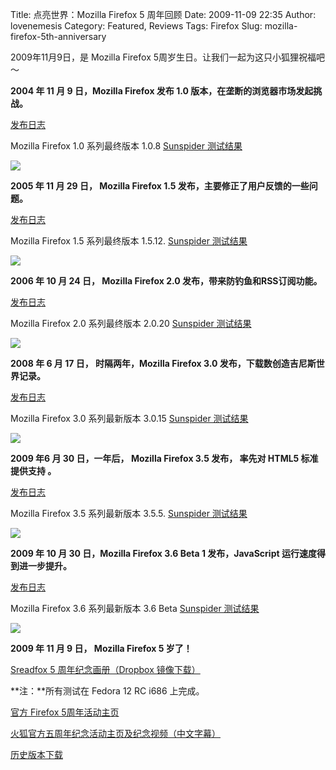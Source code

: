 Title: 点亮世界：Mozilla Firefox 5 周年回顾
Date: 2009-11-09 22:35
Author: lovenemesis
Category: Featured, Reviews
Tags: Firefox
Slug: mozilla-firefox-5th-anniversary

2009年11月9日，是 Mozilla Firefox
5周岁生日。让我们一起为这只小狐狸祝福吧～

**2004 年 11 月 9 日，Mozilla Firefox 发布 1.0
版本，在垄断的浏览器市场发起挑战。**

[发布日志](http://www.mozilla.com/en-US/firefox/releases/1.0.html)

Mozilla Firefox 1.0 系列最终版本 1.0.8 [Sunspider
测试结果](http://www2.webkit.org/perf/sunspider-0.9/sunspider-results.html?%7B%223d-cube%22:%5B1327,1302,1277,1195,1214%5D,%223d-morph%22:%5B1590,1599,1569,1563,1589%5D,%223d-raytrace%22:%5B848,836,823,852,909%5D,%22access-binary-trees%22:%5B372,380,403,343,380%5D,%22access-fannkuch%22:%5B1156,932,1181,968,1046%5D,%22access-nbody%22:%5B1159,1138,1119,1089,1240%5D,%22access-nsieve%22:%5B625,616,560,618,608%5D,%22bitops-3bit-bits-in-byte%22:%5B397,393,365,396,430%5D,%22bitops-bits-in-byte%22:%5B558,557,611,571,500%5D,%22bitops-bitwise-and%22:%5B1344,1326,1339,1395,1382%5D,%22bitops-nsieve-bits%22:%5B1003,1022,1010,1025,1023%5D,%22controlflow-recursive%22:%5B256,326,268,273,284%5D,%22crypto-aes%22:%5B622,576,553,553,555%5D,%22crypto-md5%22:%5B643,555,615,602,601%5D,%22crypto-sha1%22:%5B571,610,564,567,641%5D,%22date-format-tofte%22:%5B1891,1870,1900,1894,1851%5D,%22date-format-xparb%22:%5B5742,5696,5787,5664,5821%5D,%22math-cordic%22:%5B1323,1329,1276,1329,1338%5D,%22math-partial-sums%22:%5B942,941,906,936,939%5D,%22math-spectral-norm%22:%5B675,664,663,682,615%5D,%22regexp-dna%22:%5B1254,1249,1198,1257,1233%5D,%22string-base64%22:%5B1451,1354,1399,1343,1444%5D,%22string-fasta%22:%5B1765,1798,1717,1740,1773%5D,%22string-tagcloud%22:%5B928,1007,918,949,950%5D,%22string-unpack-code%22:%5B809,761,839,824,790%5D,%22string-validate-input%22:%5B800,786,837,801,788%5D%7D)

[![](http://i.linuxtoy.org/images/2009/11/screenshot_firefox108-400x250.png)](http://i.linuxtoy.org/images/2009/11/screenshot_firefox108.png)

**2005 年 11 月 29 日， Mozilla Firefox 1.5
发布，主要修正了用户反馈的一些问题。**

[发布日志](http://www.mozilla.com/en-US/firefox/releases/1.5.html)

Mozilla Firefox 1.5 系列最终版本 1.5.12. [Sunspider
测试结果](http://www2.webkit.org/perf/sunspider-0.9/sunspider-results.html?%7B%223d-cube%22:%5B1763,1743,1684,1787,1793%5D,%223d-morph%22:%5B3450,3452,3355,3406,3392%5D,%223d-raytrace%22:%5B958,977,987,1021,1019%5D,%22access-binary-trees%22:%5B417,427,502,443,444%5D,%22access-fannkuch%22:%5B899,960,925,966,903%5D,%22access-nbody%22:%5B1148,1127,1163,1193,1179%5D,%22access-nsieve%22:%5B652,691,592,620,666%5D,%22bitops-3bit-bits-in-byte%22:%5B709,710,664,703,712%5D,%22bitops-bits-in-byte%22:%5B788,776,763,713,787%5D,%22bitops-bitwise-and%22:%5B6408,6371,6396,6548,6443%5D,%22bitops-nsieve-bits%22:%5B1078,1117,1085,1103,1080%5D,%22controlflow-recursive%22:%5B291,293,338,276,333%5D,%22crypto-aes%22:%5B578,610,590,622,590%5D,%22crypto-md5%22:%5B684,629,654,690,659%5D,%22crypto-sha1%22:%5B680,687,665,682,607%5D,%22date-format-tofte%22:%5B2009,2056,2040,1982,1991%5D,%22date-format-xparb%22:%5B5888,5850,5796,5817,5790%5D,%22math-cordic%22:%5B1535,1570,1550,1579,1643%5D,%22math-partial-sums%22:%5B924,892,921,910,969%5D,%22math-spectral-norm%22:%5B855,1033,937,909,870%5D,%22regexp-dna%22:%5B1254,1272,1226,1183,1280%5D,%22string-base64%22:%5B1693,1695,1720,1635,1615%5D,%22string-fasta%22:%5B1875,1844,1857,1850,1869%5D,%22string-tagcloud%22:%5B1123,1147,1121,1091,1175%5D,%22string-unpack-code%22:%5B1383,1520,1371,1401,1341%5D,%22string-validate-input%22:%5B949,921,867,898,971%5D%7D)

[![](http://i.linuxtoy.org/images/2009/11/screenshot_firefox1512-400x250.png)](http://i.linuxtoy.org/images/2009/11/screenshot_firefox1512.png)

**2006 年 10 月 24 日， Mozilla Firefox 2.0
发布，带来防钓鱼和RSS订阅功能。**

[发布日志](http://www.mozilla.com/en-US/firefox/2.0/releasenotes/)

Mozilla Firefox 2.0 系列最终版本 2.0.20 [Sunspider
测试结果](http://www2.webkit.org/perf/sunspider-0.9/sunspider-results.html?%7B%223d-cube%22:%5B1130,1109,1119,1092,1091%5D,%223d-morph%22:%5B2491,2545,2597,2573,2539%5D,%223d-raytrace%22:%5B595,632,678,635,649%5D,%22access-binary-trees%22:%5B262,285,348,303,311%5D,%22access-fannkuch%22:%5B622,607,583,574,588%5D,%22access-nbody%22:%5B1166,1103,1012,1046,1074%5D,%22access-nsieve%22:%5B526,528,490,512,538%5D,%22bitops-3bit-bits-in-byte%22:%5B568,567,562,565,576%5D,%22bitops-bits-in-byte%22:%5B492,556,484,486,493%5D,%22bitops-bitwise-and%22:%5B6276,6085,6205,6156,6167%5D,%22bitops-nsieve-bits%22:%5B633,655,623,659,654%5D,%22controlflow-recursive%22:%5B253,170,170,241,177%5D,%22crypto-aes%22:%5B466,425,426,455,432%5D,%22crypto-md5%22:%5B379,440,435,449,365%5D,%22crypto-sha1%22:%5B425,419,453,487,393%5D,%22date-format-tofte%22:%5B1839,1817,1845,1863,1808%5D,%22date-format-xparb%22:%5B5733,5649,5643,5748,5647%5D,%22math-cordic%22:%5B1251,1239,1149,1129,1112%5D,%22math-partial-sums%22:%5B806,794,775,828,806%5D,%22math-spectral-norm%22:%5B610,495,538,496,558%5D,%22regexp-dna%22:%5B1248,1237,1256,1244,1201%5D,%22string-base64%22:%5B1002,1007,1046,979,1087%5D,%22string-fasta%22:%5B830,788,775,807,780%5D,%22string-tagcloud%22:%5B769,729,693,711,704%5D,%22string-unpack-code%22:%5B1220,1261,1196,1210,1261%5D,%22string-validate-input%22:%5B532,549,485,545,567%5D%7D)

[![](http://i.linuxtoy.org/images/2009/11/screenshot_firefox2020-400x250.png)](http://i.linuxtoy.org/images/2009/11/screenshot_firefox2020.png)

**2008 年 6 月 17 日， 时隔两年，Mozilla Firefox 3.0
发布，下载数创造吉尼斯世界记录。**

[发布日志](http://www.mozilla.com/en-US/firefox/3.0/releasenotes/)

Mozilla Firefox 3.0 系列最新版本 3.0.15 [Sunspider
测试结果](http://www2.webkit.org/perf/sunspider-0.9/sunspider-results.html?%7B%223d-cube%22:%5B381,424,344,326,335%5D,%223d-morph%22:%5B330,336,365,365,301%5D,%223d-raytrace%22:%5B263,263,279,284,304%5D,%22access-binary-trees%22:%5B171,175,192,162,220%5D,%22access-fannkuch%22:%5B506,408,501,403,411%5D,%22access-nbody%22:%5B438,408,392,371,361%5D,%22access-nsieve%22:%5B285,141,193,231,184%5D,%22bitops-3bit-bits-in-byte%22:%5B199,182,163,170,220%5D,%22bitops-bits-in-byte%22:%5B188,222,222,201,211%5D,%22bitops-bitwise-and%22:%5B305,265,277,243,193%5D,%22bitops-nsieve-bits%22:%5B314,297,294,286,325%5D,%22controlflow-recursive%22:%5B147,136,125,129,147%5D,%22crypto-aes%22:%5B243,241,229,227,234%5D,%22crypto-md5%22:%5B165,184,171,161,172%5D,%22crypto-sha1%22:%5B175,178,174,169,177%5D,%22date-format-tofte%22:%5B399,407,405,400,406%5D,%22date-format-xparb%22:%5B288,313,292,291,291%5D,%22math-cordic%22:%5B367,356,291,378,367%5D,%22math-partial-sums%22:%5B286,356,335,283,331%5D,%22math-spectral-norm%22:%5B222,228,266,172,180%5D,%22regexp-dna%22:%5B499,487,543,558,543%5D,%22string-base64%22:%5B236,286,277,236,234%5D,%22string-fasta%22:%5B448,506,420,389,466%5D,%22string-tagcloud%22:%5B371,307,298,304,295%5D,%22string-unpack-code%22:%5B537,518,523,580,552%5D,%22string-validate-input%22:%5B291,273,269,274,288%5D%7D)

[![](http://i.linuxtoy.org/images/2009/11/screenshot_firefox3015-400x250.png)](http://i.linuxtoy.org/images/2009/11/screenshot_firefox3015.png)

**2009 年6 月 30 日，一年后， Mozilla Firefox 3.5 发布， 率先对 HTML5
标准提供支持 。**

[发布日志](http://www.mozilla.com/en-US/firefox/3.5/releasenotes/)

Mozilla Firefox 3.5 系列最新版本 3.5.5. [Sunspider
测试结果](http://www2.webkit.org/perf/sunspider-0.9/sunspider-results.html?%7B%223d-cube%22:%5B188,117,160,174,156%5D,%223d-morph%22:%5B145,108,131,143,129%5D,%223d-raytrace%22:%5B182,213,225,226,231%5D,%22access-binary-trees%22:%5B167,118,187,195,124%5D,%22access-fannkuch%22:%5B201,260,220,217,202%5D,%22access-nbody%22:%5B110,134,124,125,96%5D,%22access-nsieve%22:%5B56,56,59,60,60%5D,%22bitops-3bit-bits-in-byte%22:%5B5,4,5,5,6%5D,%22bitops-bits-in-byte%22:%5B28,28,27,27,27%5D,%22bitops-bitwise-and%22:%5B7,6,7,7,6%5D,%22bitops-nsieve-bits%22:%5B110,112,91,111,101%5D,%22controlflow-recursive%22:%5B187,123,157,166,164%5D,%22crypto-aes%22:%5B144,131,143,118,75%5D,%22crypto-md5%22:%5B53,79,80,81,81%5D,%22crypto-sha1%22:%5B39,42,41,40,40%5D,%22date-format-tofte%22:%5B231,223,221,211,234%5D,%22date-format-xparb%22:%5B235,220,233,220,212%5D,%22math-cordic%22:%5B143,127,132,138,124%5D,%22math-partial-sums%22:%5B77,75,77,60,75%5D,%22math-spectral-norm%22:%5B40,33,33,30,34%5D,%22regexp-dna%22:%5B191,249,189,219,260%5D,%22string-base64%22:%5B98,81,94,92,78%5D,%22string-fasta%22:%5B209,251,275,260,251%5D,%22string-tagcloud%22:%5B233,282,212,294,260%5D,%22string-unpack-code%22:%5B336,298,327,290,312%5D,%22string-validate-input%22:%5B178,132,137,113,119%5D%7D)

[![](http://i.linuxtoy.org/images/2009/11/screenshot_firefox355-400x250.png)](http://i.linuxtoy.org/images/2009/11/screenshot_firefox355.png)

**2009 年 10 月 30 日，Mozilla Firefox 3.6 Beta 1 发布，JavaScript
运行速度得到进一步提升。**

[发布日志](http://www.mozilla.com/en-US/firefox/3.6b1/releasenotes/)

Mozilla Firefox 3.6 系列最新版本 3.6 Beta [Sunspider
测试结果](http://www2.webkit.org/perf/sunspider-0.9/sunspider-results.html?%7B%223d-cube%22:%5B201,146,168,177,161%5D,%223d-morph%22:%5B94,82,136,153,139%5D,%223d-raytrace%22:%5B180,169,195,201,201%5D,%22access-binary-trees%22:%5B131,199,133,135,141%5D,%22access-fannkuch%22:%5B251,270,257,250,312%5D,%22access-nbody%22:%5B139,147,145,137,165%5D,%22access-nsieve%22:%5B56,58,57,56,24%5D,%22bitops-3bit-bits-in-byte%22:%5B6,5,4,5,1%5D,%22bitops-bits-in-byte%22:%5B31,33,31,31,13%5D,%22bitops-bitwise-and%22:%5B7,7,7,7,3%5D,%22bitops-nsieve-bits%22:%5B108,110,112,104,46%5D,%22controlflow-recursive%22:%5B195,109,169,194,94%5D,%22crypto-aes%22:%5B128,146,137,136,63%5D,%22crypto-md5%22:%5B59,55,70,59,60%5D,%22crypto-sha1%22:%5B34,34,34,34,34%5D,%22date-format-tofte%22:%5B240,233,229,234,193%5D,%22date-format-xparb%22:%5B163,135,196,195,186%5D,%22math-cordic%22:%5B76,70,76,76,76%5D,%22math-partial-sums%22:%5B76,75,75,75,72%5D,%22math-spectral-norm%22:%5B30,29,43,29,29%5D,%22regexp-dna%22:%5B171,145,174,148,174%5D,%22string-base64%22:%5B66,58,57,61,61%5D,%22string-fasta%22:%5B189,174,200,169,184%5D,%22string-tagcloud%22:%5B239,256,241,239,197%5D,%22string-unpack-code%22:%5B257,258,264,258,227%5D,%22string-validate-input%22:%5B133,144,143,160,157%5D%7D)

[![](http://i.linuxtoy.org/images/2009/11/screenshot_firefox36b1-400x250.png)](http://i.linuxtoy.org/images/2009/11/screenshot_firefox36b1.png)

**2009 年 11 月 9 日， Mozilla Firefox 5 岁了！**

[Sreadfox 5 周年纪念画册（Dropbox
镜像下载）](http://dl.dropbox.com/u/464139/Firefox%205th%20Anniversary/firefox5_anniversarytimeline.pdf)

**注：**所有测试在 Fedora 12 RC i686 上完成。

[官方 Firefox 5周年活动主页](http://www.spreadfirefox.com/node/5176)

[火狐官方五周年纪念活动主页及纪念视频（中文字幕）](http://www.spreadfirefox.com/5years/zh-CN/)

[历史版本下载](https://ftp.mozilla.org/pub/mozilla.org/firefox/releases/)
